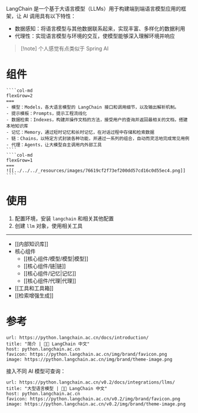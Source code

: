 LangChain 是一个基于大语言模型（LLMs）用于构建端到端语言模型应用的框架，让 AI 调用具有以下特性：

- 数据感知：将语言模型与其他数据联系起来，实现丰富、多样化的数据利用
- 代理性：实现语言模型与环境的交互，使模型能够深入理解环境并响应

> [!note] 个人感觉有点类似于 Spring AI
# 组件

`````col
````col-md
flexGrow=2
===
- 模型：Models，各大语言模型的 LangChain 接口和调用细节，以及输出解析机制。
- 提示模板：Prompts，提示工程流线化
- 数据检索：Indexes，构建并操作文档的方法，接受用户的查询并返回最相关的文档，搭建本地知识库
- 记忆：Memory，通过短时记忆和长时记忆，在对话过程中存储和检索数据
- 链：Chains，以特定方式封装各种功能，并通过一系列的组合，自动而灵活地完成常见用例
- 代理：Agents，让大模型自主调用内外部工具
````
````col-md
flexGrow=1
===
![[../../../_resources/images/76619cf2f73ef200dd57cd16c0d55ec4.png]]
````
`````
# 使用

1. 配置环境，安装 `langchain` 和相关其他配置
2. 创建 `llm` 对象，使用相关工具
---
- [[内部知识库]]
- 核心组件
	- [[核心组件/模型/模型|模型]]
	- [[核心组件/链|链]]
	- [[核心组件/记忆|记忆]]
	- [[核心组件/代理|代理]]
- [[工具和工具箱]]
- [[检索增强生成]]
# 参考

```cardlink
url: https://python.langchain.ac.cn/docs/introduction/
title: "简介 | 🦜️🔗 LangChain 中文"
host: python.langchain.ac.cn
favicon: https://python.langchain.ac.cn/img/brand/favicon.png
image: https://python.langchain.ac.cn/img/brand/theme-image.png
```

接入不同 AI 模型可查询：

```cardlink
url: https://python.langchain.ac.cn/v0.2/docs/integrations/llms/
title: "大型语言模型 | 🦜️🔗 LangChain 中文"
host: python.langchain.ac.cn
favicon: https://python.langchain.ac.cn/v0.2/img/brand/favicon.png
image: https://python.langchain.ac.cn/v0.2/img/brand/theme-image.png
```
